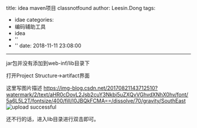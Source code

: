 title: idea maven项目 classnotfound
author: Leesin.Dong
tags:
  - idae
categories:
  - 编码辅助工具
  - idea
  - ''
  - ''
date: 2018-11-11 23:08:00
---
jar包并没有添加到web-inf/lib目录下

打开Project Structure->artifact界面

这里写图片描述
https://img-blog.csdn.net/20170821143712510?watermark/2/text/aHR0cDovL2Jsb2cuY3Nkbi5uZXQvVGhvdXNhX0hv/font/5a6L5L2T/fontsize/400/fill/I0JBQkFCMA==/dissolve/70/gravity/SouthEast
![upload successful](/images/my_blog_199.png)

还不行的话，进入lib目录进行双击即可。
